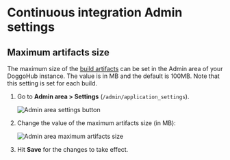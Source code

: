 # Continuous integration Admin settings

## Maximum artifacts size

The maximum size of the [build artifacts][art-yml] can be set in the Admin area
of your DoggoHub instance. The value is in MB and the default is 100MB. Note that
this setting is set for each build.

1. Go to **Admin area > Settings** (`/admin/application_settings`).

    ![Admin area settings button](img/admin_area_settings_button.png)

1. Change the value of the maximum artifacts size (in MB):

    ![Admin area maximum artifacts size](img/admin_area_maximum_artifacts_size.png)

1. Hit **Save** for the changes to take effect.


[art-yml]: ../../../administration/build_artifacts.md
